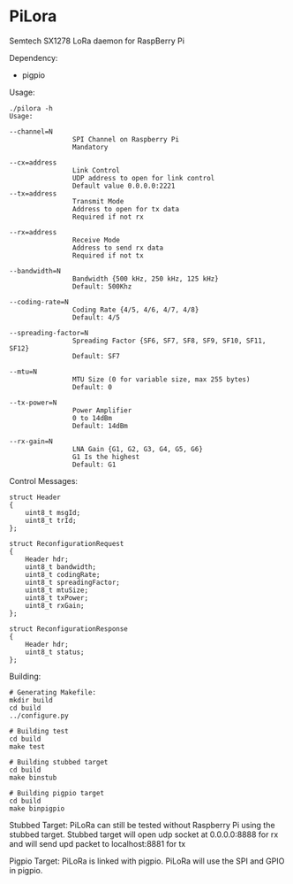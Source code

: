 # PiLora
Semtech SX1278 LoRa daemon for RaspBerry Pi

Dependency:
* pigpio

Usage:
```
./pilora -h
Usage:

--channel=N
                SPI Channel on Raspberry Pi
                Mandatory

--cx=address
                Link Control
                UDP address to open for link control
                Default value 0.0.0.0:2221
--tx=address
                Transmit Mode
                Address to open for tx data
                Required if not rx

--rx=address
                Receive Mode
                Address to send rx data
                Required if not tx

--bandwidth=N
                Bandwidth {500 kHz, 250 kHz, 125 kHz}
                Default: 500Khz

--coding-rate=N
                Coding Rate {4/5, 4/6, 4/7, 4/8}
                Default: 4/5

--spreading-factor=N
                Spreading Factor {SF6, SF7, SF8, SF9, SF10, SF11, SF12}
                Default: SF7

--mtu=N
                MTU Size (0 for variable size, max 255 bytes)
                Default: 0

--tx-power=N
                Power Amplifier
                0 to 14dBm
                Default: 14dBm

--rx-gain=N
                LNA Gain {G1, G2, G3, G4, G5, G6}
                G1 Is the highest
                Default: G1

```

Control Messages:
```
struct Header
{
    uint8_t msgId;
    uint8_t trId;
};

struct ReconfigurationRequest
{
    Header hdr;
    uint8_t bandwidth;
    uint8_t codingRate;
    uint8_t spreadingFactor;
    uint8_t mtuSize;
    uint8_t txPower;
    uint8_t rxGain;
};

struct ReconfigurationResponse
{
    Header hdr;
    uint8_t status;
};

```

Building:
```
# Generating Makefile:
mkdir build
cd build
../configure.py

# Building test
cd build
make test

# Building stubbed target
cd build
make binstub

# Building pigpio target
cd build
make binpigpio
```

Stubbed Target:
PiLoRa can still be tested without Raspberry Pi using the stubbed target.
Stubbed target will open udp socket at 0.0.0.0:8888 for rx and will send upd packet to localhost:8881 for tx

Pigpio Target:
PiLoRa is linked with pigpio. PiLoRa will use the SPI and GPIO in pigpio.